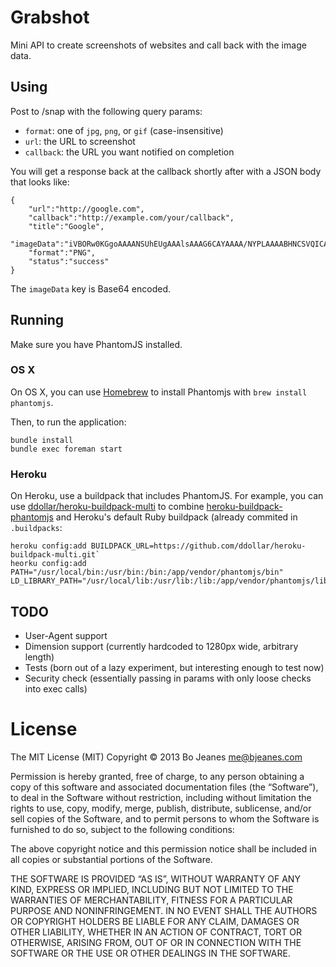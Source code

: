 # Grabshot

Mini API to create screenshots of websites and call back with the image data.

## Using

Post to /snap with the following query params:

* `format`: one of `jpg`, `png`, or `gif` (case-insensitive)
* `url`: the URL to screenshot
* `callback`: the URL you want notified on completion

You will get a response back at the callback shortly after with a JSON body that looks like:

    {
        "url":"http://google.com",
        "callback":"http://example.com/your/callback",
        "title":"Google",
        "imageData":"iVBORw0KGgoAAAANSUhEUgAAAlsAAAG6CAYAAAA/NYPLAAAABHNCSVQICAgIfAhkiAAAAAl...",
        "format":"PNG",
        "status":"success"
    }

The `imageData` key is Base64 encoded.

## Running

Make sure you have PhantomJS installed.

### OS X

On OS X, you can use [Homebrew](https://github.com/mxcl/homebrew) to
install Phantomjs with `brew install phantomjs`.

Then, to run the application:

    bundle install
    bundle exec foreman start

### Heroku

On Heroku, use a buildpack that includes PhantomJS. For example,
you can use
[ddollar/heroku-buildpack-multi](https://github.com/ddollar/heroku-buildpack-multi) to combine
[heroku-buildpack-phantomjs](https://github.com/stomita/heroku-buildpack-phantomjs)
and Heroku's default Ruby buildpack (already commited in `.buildpacks`:

    heroku config:add BUILDPACK_URL=https://github.com/ddollar/heroku-buildpack-multi.git`
    heorku config:add PATH="/usr/local/bin:/usr/bin:/bin:/app/vendor/phantomjs/bin" LD_LIBRARY_PATH="/usr/local/lib:/usr/lib:/lib:/app/vendor/phantomjs/lib"

## TODO

* User-Agent support
* Dimension support (currently hardcoded to 1280px wide, arbitrary
  length)
* Tests (born out of a lazy experiment, but interesting enough to test now)
* Security check (essentially passing in params with only loose checks
  into exec calls)

# License

The MIT License (MIT)
Copyright © 2013 Bo Jeanes <me@bjeanes.com>

Permission is hereby granted, free of charge, to any person obtaining a copy
of this software and associated documentation files (the “Software”), to deal
in the Software without restriction, including without limitation the rights
to use, copy, modify, merge, publish, distribute, sublicense, and/or sell
copies of the Software, and to permit persons to whom the Software is
furnished to do so, subject to the following conditions:

The above copyright notice and this permission notice shall be included in
all copies or substantial portions of the Software.

THE SOFTWARE IS PROVIDED “AS IS”, WITHOUT WARRANTY OF ANY KIND, EXPRESS OR
IMPLIED, INCLUDING BUT NOT LIMITED TO THE WARRANTIES OF MERCHANTABILITY,
FITNESS FOR A PARTICULAR PURPOSE AND NONINFRINGEMENT. IN NO EVENT SHALL THE
AUTHORS OR COPYRIGHT HOLDERS BE LIABLE FOR ANY CLAIM, DAMAGES OR OTHER
LIABILITY, WHETHER IN AN ACTION OF CONTRACT, TORT OR OTHERWISE, ARISING FROM,
OUT OF OR IN CONNECTION WITH THE SOFTWARE OR THE USE OR OTHER DEALINGS IN
THE SOFTWARE.
